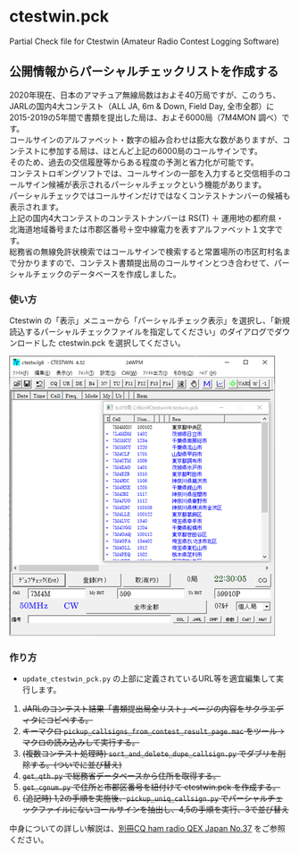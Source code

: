 # ctestwin.pck
Partial Check file for Ctestwin (Amateur Radio Contest Logging Software)

## 公開情報からパーシャルチェックリストを作成する

2020年現在、日本のアマチュア無線局数はおよそ40万局ですが、このうち、JARLの国内4大コンテスト（ALL JA, 6m & Down, Field Day, 全市全郡）に 2015-2019の5年間で書類を提出した局は、およそ6000局（7M4MON 調べ）です。  
コールサインのアルファベット・数字の組み合わせは膨大な数がありますが、コンテストに参加する局は、ほとんど上記の6000局のコールサインです。  
そのため、過去の交信履歴等からある程度の予測と省力化が可能です。  
コンテストロギングソフトでは、コールサインの一部を入力すると交信相手のコールサイン候補が表示されるパーシャルチェックという機能があります。  
パーシャルチェックではコールサインだけではなくコンテストナンバーの候補も表示されます。  
上記の国内4大コンテストのコンテストナンバーは RS(T) ＋ 運用地の都府県・北海道地域番号または市郡区番号＋空中線電力を表すアルファベット１文字です。  
総務省の無線免許状検索ではコールサインで検索すると常置場所の市区町村名まで分かりますので、コンテスト書類提出局のコールサインとつき合わせて、パーシャルチェックのデータベースを作成しました。

### 使い方
Ctestwin の「表示」メニューから「パーシャルチェック表示」を選択し、「新規読込するパーシャルチェックファイルを指定してください」のダイアログでダウンロードした ctestwin.pck を選択してください。

![](https://github.com/7m4mon/ctestwin.pck/blob/master/ctestwin.pck.png)

### 作り方
* `update_ctestwin_pck.py` の上部に定義されているURL等を適宜編集して実行します。

1. ~~JARLのコンテスト結果「書類提出局全リスト」ページの内容をサクラエディタにコピペする。~~
1. ~~キーマクロ `pickup_callsigns_from_contest_result_page.mac` をツール→マクロの読み込みして実行する。~~
1. ~~(複数コンテスト処理時)  `sort_and_delete_dupe_callsign.py` でダブリを削除する。(ついでに並び替え)~~
1. ~~`get_qth.py` で総務省データベースから住所を取得する。~~
1. ~~`get_cgnum.py` で住所と市郡区番号を紐付けて ctestwin.pck を作成する。~~
1. ~~(追記時) 1,2の手順を実施後、`pickup_uniq_callsign.py` でパーシャルチェックファイルにないコールサインを抽出し、4,5の手順を実行、3で並び替え~~

中身についての詳しい解説は、[別冊CQ ham radio QEX Japan No.37](https://shop.cqpub.co.jp/hanbai/books/MBC/MBC202012.html) をご参照ください。


